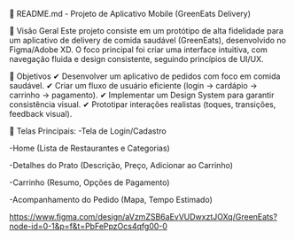 📄 README.md - Projeto de Aplicativo Mobile (GreenEats Delivery)

📌 Visão Geral
Este projeto consiste em um protótipo de alta fidelidade para um aplicativo de delivery de comida saudável (GreenEats), desenvolvido no Figma/Adobe XD. O foco principal foi criar uma interface intuitiva, com navegação fluida e design consistente, seguindo princípios de UI/UX.

🎯 Objetivos
✔ Desenvolver um aplicativo de pedidos com foco em comida saudável.
✔ Criar um fluxo de usuário eficiente (login → cardápio → carrinho → pagamento).
✔ Implementar um Design System para garantir consistência visual.
✔ Prototipar interações realistas (toques, transições, feedback visual).

📱 Telas Principais:
-Tela de Login/Cadastro

-Home (Lista de Restaurantes e Categorias)

-Detalhes do Prato (Descrição, Preço, Adicionar ao Carrinho)

-Carrinho (Resumo, Opções de Pagamento)

-Acompanhamento do Pedido (Mapa, Tempo Estimado)

https://www.figma.com/design/aVzmZSB6aEvVUDwxztJOXq/GreenEats?node-id=0-1&p=f&t=PbFePpzOcs4qfg00-0
